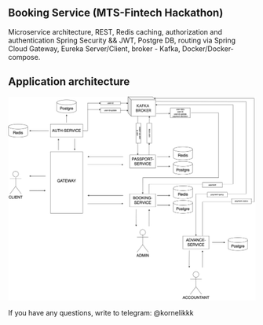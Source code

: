 ## Booking Service (MTS-Fintech Hackathon)
Microservice architecture, REST, Redis caching, authorization and authentication Spring Security && JWT, Postgre DB, routing via Spring Cloud Gateway, Eureka Server/Client, broker - Kafka, Docker/Docker-compose.

## Application architecture
![Application architecture](diagrams/diagram1.png)

If you have any questions, write to telegram: @kornelikkk

